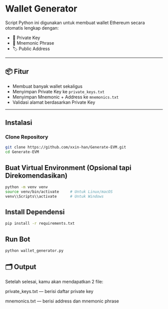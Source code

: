 # Wallet Generator

Script Python ini digunakan untuk membuat wallet Ethereum secara otomatis lengkap dengan:
- 🔐 Private Key
- 🧠 Mnemonic Phrase
- 🏷️ Public Address
---

## 📦 Fitur

- Membuat banyak wallet sekaligus
- Menyimpan Private Key ke `private_keys.txt`
- Menyimpan Mnemonic + Address ke `mnemonics.txt`
- Validasi alamat berdasarkan Private Key

---

## Instalasi

###  Clone Repository

```bash
git clone https://github.com/xxin-han/Generate-EVM.git
cd Generate-EVM
```

## Buat Virtual Environment (Opsional tapi Direkomendasikan)
```bash
python -m venv venv
source venv/bin/activate     # Untuk Linux/macOS
venv\\Scripts\\activate      # Untuk Windows
```

## Install Dependensi
```bash
pip install -r requirements.txt
```
## Run Bot
```bash
python wallet_generator.py
```

## 🗂️ Output
Setelah selesai, kamu akan mendapatkan 2 file:

private_keys.txt — berisi daftar private key

mnemonics.txt — berisi address dan mnemonic phrase

